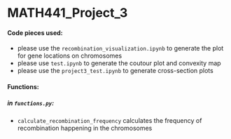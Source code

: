 # MATH441_Project_3
#### Code pieces used:
- please use the `recombination_visualization.ipynb` to generate the plot for gene locations on chromosomes
- please use `test.ipynb` to generate the coutour plot and convexity map
- please use the `project3_test.ipynb` to generate cross-section plots

#### Functions:
##### in `functions.py`:
- `calculate_recombination_frequency` calculates the frequency of recombination happening in the chromosomes
    
